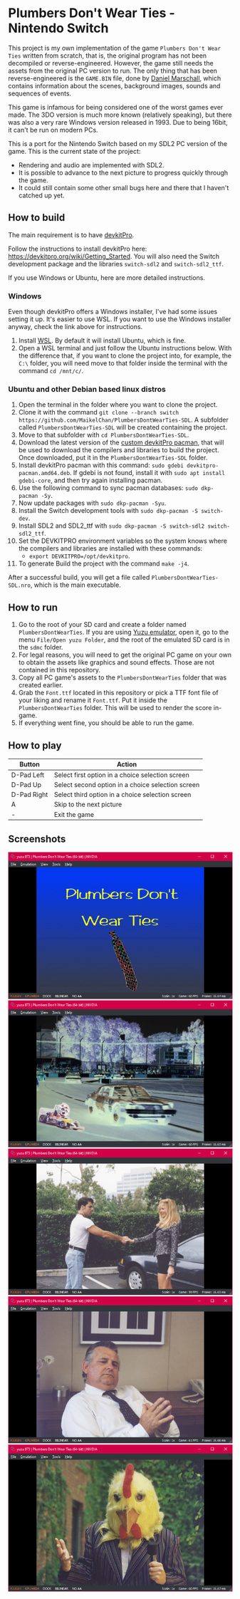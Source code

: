 # Plumbers Don't Wear Ties - Nintendo Switch

This project is my own implementation of the game `Plumbers Don't Wear Ties` written from scratch, that is, the original program has not been decompiled or reverse-engineered. However, the game still needs the assets from the original PC version to run. The only thing that has been reverse-engineered is the `GAME.BIN` file, done by [Daniel Marschall](https://misc.daniel-marschall.de/spiele/plumbers/?page=pc_gamebin), which contains information about the scenes, background images, sounds and sequences of events.

This game is infamous for being considered one of the worst games ever made. The 3DO version is much more known (relatively speaking), but there was also a very rare Windows version released in 1993. Due to being 16bit, it can't be run on modern PCs.

This is a port for the Nintendo Switch based on my SDL2 PC version of the game. This is the current state of the project:

- Rendering and audio are implemented with SDL2.
- It is possible to advance to the next picture to progress quickly through the game.
- It could still contain some other small bugs here and there that I haven't catched up yet.

## How to build

The main requirement is to have [devkitPro](https://devkitpro.org).

Follow the instructions to install devkitPro here: https://devkitpro.org/wiki/Getting_Started.
You will also need the Switch development package and the libraries `switch-sdl2` and `switch-sdl2_ttf`.

If you use Windows or Ubuntu, here are more detailed instructions.

### Windows

Even though devkitPro offers a Windows installer, I've had some issues setting it up. It's easier to use WSL. If you want to use the Windows installer anyway, check the link above for instructions.

1. Install [WSL](https://docs.microsoft.com/en-us/windows/wsl/install). By default it will install Ubuntu, which is fine.
2. Open a WSL terminal and just follow the Ubuntu instructions below. With the difference that, if you want to clone the project into, for example, the `C:\` folder, you will need move to that folder inside the terminal with the command `cd /mnt/c/`.

### Ubuntu and other Debian based linux distros

1. Open the terminal in the folder where you want to clone the project.
2. Clone it with the command `git clone --branch switch https://github.com/MaikelChan/PlumbersDontWearTies-SDL`. A subfolder called `PlumbersDontWearTies-SDL` will be created containing the project.
3. Move to that subfolder with `cd PlumbersDontWearTies-SDL`.
4. Download the latest version of the [custom devkitPro pacman](https://github.com/devkitPro/pacman/releases/tag/v1.0.2), that will be used to download the compilers and libraries to build the project. Once downloaded, put it in the `PlumbersDontWearTies-SDL` folder.
5. Install devkitPro pacman with this command: `sudo gdebi devkitpro-pacman.amd64.deb`. If gdebi is not found, install it with `sudo apt install gdebi-core`, and then try again installing pacman.
6. Use the following command to sync pacman databases: `sudo dkp-pacman -Sy`.
7. Now update packages with `sudo dkp-pacman -Syu`.
8. Install the Switch development tools with `sudo dkp-pacman -S switch-dev`.
9. Install SDL2 and SDL2_ttf with `sudo dkp-pacman -S switch-sdl2 switch-sdl2_ttf`.
10. Set the DEVKITPRO environment variables so the system knows where the compilers and libraries are installed with these commands:
    - `export DEVKITPRO=/opt/devkitpro`.
11. To generate Build the project with the command `make -j4`.

After a successful build, you will get a file called `PlumbersDontWearTies-SDL.nro`, which is the main executable.

## How to run

1. Go to the root of your SD card and create a folder named `PlumbersDontWearTies`. If you are using [Yuzu emulator](https://yuzu-emu.org/downloads/), open it, go to the menu `File/Open yuzu Folder`, and the root of the emulated SD card is in the `sdmc` folder.
2. For legal reasons, you will need to get the original PC game on your own to obtain the assets like graphics and sound effects. Those are not contained in this repository.
3. Copy all PC game's assets to the `PlumbersDontWearTies` folder that was created earlier.
4. Grab the `Font.ttf` located in this repository or pick a TTF font file of your liking and rename it `Font.ttf`. Put it inside the `PlumbersDontWearTies` folder. This will be used to render the score in-game.
5. If everything went fine, you should be able to run the game.

## How to play

| Button      | Action                                            |
|-------------|---------------------------------------------------|
| D-Pad Left  | Select first option in a choice selection screen  |
| D-Pad Up    | Select second option in a choice selection screen |
| D-Pad Right | Select third option in a choice selection screen  |
| A           | Skip to the next picture                          |
| -           | Exit the game                                     |

## Screenshots

<p align="center">
  <img title="Plumbers Don't Wear Ties screenshot" src="/screenshot00.png">
  <img title="Plumbers Don't Wear Ties screenshot" src="/screenshot01.png">
  <img title="Plumbers Don't Wear Ties screenshot" src="/screenshot02.png">
  <img title="Plumbers Don't Wear Ties screenshot" src="/screenshot03.png">
  <img title="Plumbers Don't Wear Ties screenshot" src="/screenshot04.png">
</p>